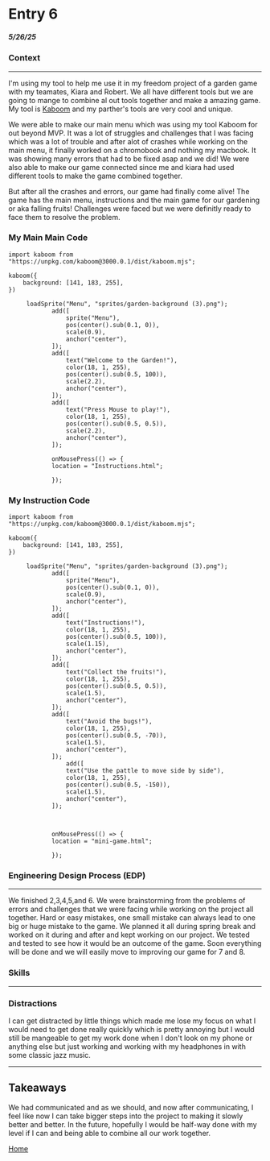 # Entry 6
##### 5/26/25

### Context
---
I'm using my tool to help me use it in my freedom project of a garden game with my teamates, Kiara and Robert. We all have different tools but we are going to mange to combine al out tools together and make a amazing game. My tool is [Kaboom](https://kaboomjs.com/doc/setup) and my parther's tools are very cool and unique. 

We were able to make our main menu which was using my tool Kaboom for out beyond MVP. It was a lot of struggles and challenges that I was facing which was a lot of trouble and after alot of crashes while working on the main menu, it finally worked on a chromobook and nothing my macbook. It was showing many errors that had to be fixed asap and we did! We were also able to make our game connected since me and kiara had used different tools to make the game combined together. 

But after all the crashes and errors, our game had finally come alive! The game has the main menu, instructions and the main game for our gardening or aka falling fruits! Challenges were faced but we were definitly ready to face them to resolve the problem.

### My Main Main Code
```JS
import kaboom from "https://unpkg.com/kaboom@3000.0.1/dist/kaboom.mjs";

kaboom({
    background: [141, 183, 255],
})

     loadSprite("Menu", "sprites/garden-background (3).png");
            add([
                sprite("Menu"),
                pos(center().sub(0.1, 0)),
                scale(0.9),
                anchor("center"),
            ]);
            add([
                text("Welcome to the Garden!"),
                color(18, 1, 255),
                pos(center().sub(0.5, 100)),
                scale(2.2),
                anchor("center"),
            ]);
            add([
                text("Press Mouse to play!"),
                color(18, 1, 255),
                pos(center().sub(0.5, 0.5)),
                scale(2.2),
                anchor("center"),
            ]);

            onMousePress(() => {
            location = "Instructions.html";

            });

```

### My Instruction Code
```JS
import kaboom from "https://unpkg.com/kaboom@3000.0.1/dist/kaboom.mjs";

kaboom({
	background: [141, 183, 255],
})

     loadSprite("Menu", "sprites/garden-background (3).png");
            add([
                sprite("Menu"),
                pos(center().sub(0.1, 0)),
                scale(0.9),
                anchor("center"),
            ]);
            add([
                text("Instructions!"),
				color(18, 1, 255),
                pos(center().sub(0.5, 100)),
                scale(1.15),
                anchor("center"),
            ]);
            add([
                text("Collect the fruits!"),
				color(18, 1, 255),
                pos(center().sub(0.5, 0.5)),
                scale(1.5),
                anchor("center"),
            ]);
            add([
                text("Avoid the bugs!"),
				color(18, 1, 255),
                pos(center().sub(0.5, -70)),
                scale(1.5),
                anchor("center"),
            ]);
                add([
                text("Use the pattle to move side by side"),
				color(18, 1, 255),
                pos(center().sub(0.5, -150)),
                scale(1.5),
                anchor("center"),
            ]);



            onMousePress(() => {
            location = "mini-game.html";

            });
```
### Engineering Design Process (EDP)
---
We finished 2,3,4,5,and 6. We were brainstorming from the problems of errors and challenges that we were facing while working on the project all together. Hard or easy mistakes, one small mistake can always lead to one big or huge mistake to the game. We planned it all during spring break and worked on it during and after and kept working on our project. We tested and tested to see how it would be an outcome of the game. Soon everything will be done and we will easily move to improving our game for 7 and 8.

### Skills
---
### Distractions 

I can get distracted by little things which made me lose my focus on what I would need to get done really quickly which is pretty annoying but I would still be mangeable to get my work done when I don't look on my phone or anything else but just working and working with my headphones in with some classic jazz music.

---

## Takeaways

We had communicated and as we should, and now after communicating, I feel like now I can take bigger steps into the project to making it slowly better and better. In the future, hopefully I would be half-way done with my level if I can and being able to combine all our work together. 


[Home](../README.md)
